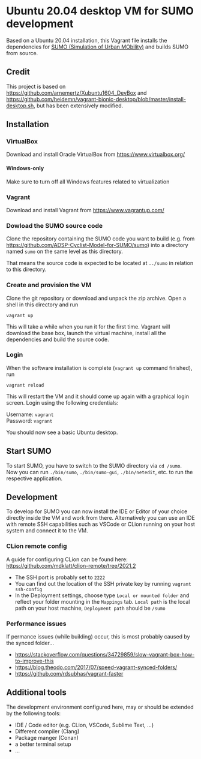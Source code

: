 # Ubuntu 20.04 desktop VM for SUMO development

Based on a Ubuntu 20.04 installation, this Vagrant file installs the dependencies for [SUMO (Simulation of Urban MObility)](https://sumo.dlr.de/docs/index.html)
and builds SUMO from source.

## Credit
This project is based on https://github.com/arnemertz/Xubuntu1604_DevBox and https://github.com/heidemn/vagrant-bionic-desktop/blob/master/install-desktop.sh, but has been extensively modified.

## Installation

### VirtualBox
Download and install Oracle VirtualBox from https://www.virtualbox.org/

#### Windows-only
Make sure to turn off all Windows features related to virtualization

### Vagrant
Download and install Vagrant from https://www.vagrantup.com/

### Dowload the SUMO source code
Clone the repository containing the SUMO code you want to build (e.g. from https://github.com/ADSP-Cyclist-Model-for-SUMO/sumo) into a directory named `sumo` on the same level as this directory.  

That means the source code is expected to be located at `../sumo` in relation to this directory.

### Create and provision the VM
Clone the git repository or download and unpack the zip archive. 
Open a shell in this directory and run

```vagrant up```

This will take a while when you run it for the first time.
Vagrant will download the base box, launch the virtual machine, install all the dependencies and build the source code.

### Login
When the software installation is complete (`vagrant up` command finished), run 

```vagrant reload```

This will restart the VM and it should come up again with a graphical login screen. Login using the following credentials:

Username: `vagrant`  
Password: `vagrant`

You should now see a basic Ubuntu desktop.

## Start SUMO
To start SUMO, you have to switch to the SUMO directory via `cd /sumo`.  
Now you can run `./bin/sumo`, `./bin/sumo-gui`, `./bin/netedit`, etc. to run the respective application.

## Development
To develop for SUMO you can now install the IDE or Editor of your choice directly inside the VM and work from there. Alternatively you can use an IDE with remote SSH capabilities such as VSCode or CLion running on your host system and connect it to the VM.

### CLion remote config
A guide for configuring CLion can be found here: https://github.com/mdklatt/clion-remote/tree/2021.2

* The SSH port is probably set to `2222`
* You can find out the location of the SSH private key by running `vagrant ssh-config`
* In the Deployment settings, choose type `Local or mounted folder` and reflect your folder mounting in the `Mappings` tab. `Local path` is the local path on your host machine, `Deployment path` should be `/sumo`

### Performance issues
If permance issues (while building) occur, this is most probably caused by the synced folder...
* https://stackoverflow.com/questions/34729859/slow-vagrant-box-how-to-improve-this
* https://blog.theodo.com/2017/07/speed-vagrant-synced-folders/
* https://github.com/rdsubhas/vagrant-faster


## Additional tools
The development environment configured here, may or should be extended by the following tools:

* IDE / Code editor (e.g. CLion, VSCode, Sublime Text, ...)
* Different compiler (Clang)
* Package manger (Conan)
* a better terminal setup
* ...
 










